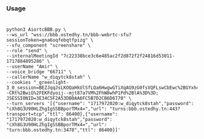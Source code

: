 ### Usage 

# 
    python3 AiortcBBB.py \
    --ws_url "wss://bbb.ostedhy.tn/bbb-webrtc-sfu?sessionToken=gna6oqfebqtfpizg" \
    --sfu_component "screenshare" \
    --role "send" \
    --internalMeetingId "7c22338bce3c6e485ac2f2d872f2f24816d53011-1717884895286" \
    --userName "Amir" \
    --voice_bridge "66711" \
    --callerName "w_diqytck8stah" \
    --cookies "_greenlight-3_0_session=BEZJqqJsLKOQaHkUlSfLQa6HwgwGTiXqAG9zG0fsVQFLswCbEwc%2BGYxh4mxY6SrNL2yb1MgE2JRugP%2B69M59EN%2Fyzjp93Db6TPgjSAbNXqQA3T25eS9Bz%2Bb%2FJ6x7UoiHRzU5IAC%2B6cS9OMYLeTCVvSIMxgP4eKTSvpVVuI9gOU4EVk1YgrL68w5Q4XNHzfsd5z1GQuoUi3hmuJ%2FltPuCNI%2BFT9t0UwelYrvvlDHevvcluAHh%2FxjaL9lqWFT1fMSxl0%2FT1Iu6vR5BjhsMxSzhFSi5SX4oeuHoILXy8U5uKv61zBGgp2aIcHPuB4xVkbiJaBL%2FNGCkARYe8bsIOs%2FWrrW%2Ba1KFHffAqzdNF%2B5plP9L1I9D8PZtlIjlybFXFJAJRxxOy%2BFdlGU7%2B5xtQsvnha%2F52C8B4QNyYtb0DrfXC5vP4D7fer8RlALGwA%3D%3D--CRt%2BwiG%2FEKFdyoij--mjt87a7VM%2FhW8whP1Pd%2BlA%3D%3D; JSESSIONID=3E34C5F2A53DB0AA6FC5B7D2CB6D6770" \
    --turn_servers '[{"username": "1717972020:w_diqytck8stah","password": "cXh8G3U90HLZhgIgSSBBporTMx4=","url": "turns:bbb.ostedhy.tn:443?transport=tcp","ttl": 86400},{"username": "1717972020:w_diqytck8stah","password": "cXh8G3U90HLZhgIgSSBBporTMx4=","url": "turn:bbb.ostedhy.tn:3478","ttl": 86400}]'
